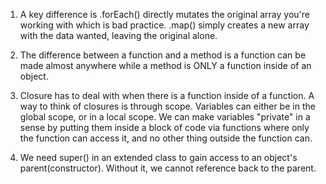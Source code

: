 1. A key difference is .forEach() directly mutates the original array you're working with which is bad practice. .map() simply creates a new array with the data wanted, leaving the original alone.

2. The difference between a function and a method is a function can be made almost anywhere while a method is ONLY a function inside of an object.

3. Closure has to deal with when there is a function inside of a function. A way to think of closures is through scope. Variables can either be in the global scope, or in a local scope. We can make variables "private" in a sense by putting them inside a block of code via functions where only the function can access it, and no other thing outside the function can.

4. We need super() in an extended class to gain access to an object's parent(constructor). Without it, we cannot reference back to the parent.

